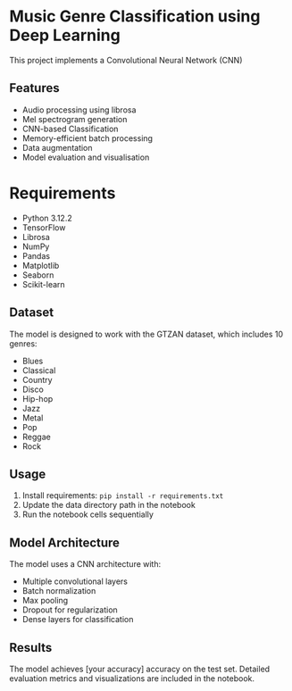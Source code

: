 # Music Genre Classification using Deep Learning

This project implements a Convolutional Neural Network (CNN)

## Features
- Audio processing using librosa
- Mel spectrogram generation
- CNN-based Classification
- Memory-efficient batch processing
- Data augmentation
- Model evaluation and visualisation 

# Requirements
- Python 3.12.2
- TensorFlow
- Librosa
- NumPy
- Pandas
- Matplotlib
- Seaborn
- Scikit-learn

## Dataset
The model is designed to work with the GTZAN dataset, which includes 10 genres:
- Blues
- Classical
- Country
- Disco
- Hip-hop
- Jazz
- Metal
- Pop
- Reggae
- Rock

## Usage
1. Install requirements: `pip install -r requirements.txt`
2. Update the data directory path in the notebook
3. Run the notebook cells sequentially

## Model Architecture
The model uses a CNN architecture with:
- Multiple convolutional layers
- Batch normalization
- Max pooling
- Dropout for regularization
- Dense layers for classification

## Results
The model achieves [your accuracy] accuracy on the test set. Detailed evaluation metrics and visualizations are included in the notebook.